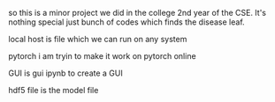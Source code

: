 so this is a minor project we did in the college 2nd year of the CSE. It's nothing special just bunch of codes which finds the disease leaf.

local host is file which we can run on any system

pytorch i am tryin to make it work on pytorch online

GUI is gui ipynb to create a GUI

hdf5 file is the model file


